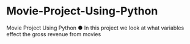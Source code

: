 # Movie-Project-Using-Python
Movie Project Using Python
●	In this project we look at what variables effect the gross revenue from movies 
